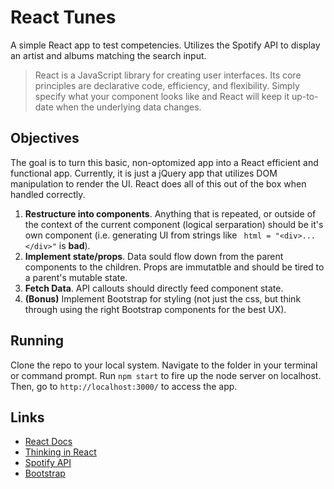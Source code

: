 # React Tunes
A simple React app to test competencies. Utilizes the Spotify API to display an artist and albums matching the search input.

> React is a JavaScript library for creating user interfaces. Its core principles are declarative code, efficiency, and flexibility. Simply specify what your component looks like and React will keep it up-to-date when the underlying data changes.

## Objectives
The goal is to turn this basic, non-optomized app into a React efficient and functional app. Currently, it is just a jQuery app that utilizes DOM manipulation to render the UI. React does all of this out of the box when handled correctly.

1. **Restructure into components**.
  Anything that is repeated, or outside of the context of the current component (logical serparation) should be it's own component (i.e. generating UI from strings like ` html = "<div>...</div>"` is **bad**).
2. **Implement state/props**.
  Data sould flow down from the parent components to the children. Props are immutatble and should be tired to a parent's mutable state.
3. **Fetch Data**.
  API callouts should directly feed component state.
4. **(Bonus)** Implement Bootstrap for styling (not just the css, but think through using the right Bootstrap components for the best UX).

## Running

Clone the repo to your local system. Navigate to the folder in your terminal or command prompt. Run `npm start` to fire up the node server on localhost. Then, go to `http://localhost:3000/` to access the app.

## Links

- [React Docs](https://facebook.github.io/react/docs/getting-started.html)
- [Thinking in React](https://facebook.github.io/react/docs/thinking-in-react.html)
- [Spotify API](https://developer.spotify.com/web-api/search-item/)
- [Bootstrap](http://getbootstrap.com/components/)
